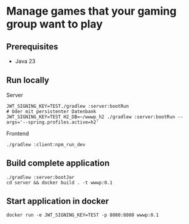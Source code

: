 # Manage games that your gaming group want to play

## Prerequisites

* Java 23

## Run locally

Server
```shell
JWT_SIGNING_KEY=TEST./gradlew :server:bootRun
# Oder mit persistenter Datenbank
JWT_SIGNING_KEY=TEST H2_DB=~/wwwp_h2 ./gradlew :server:bootRun --args='--spring.profiles.active=h2'
```

Frontend
```shell
./gradlew :client:npm_run_dev
```

## Build complete application

```shell
./gradlew :server:bootJar
cd server && docker build . -t wwwp:0.1
```

## Start application in docker
```shell
docker run -e JWT_SIGNING_KEY=TEST -p 8080:8080 wwwp:0.1 
```
